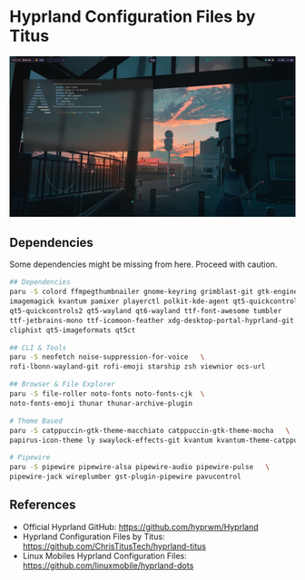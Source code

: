 # Hyprland Configuration Files by Titus

![Screenshot](./preview.png)

## Dependencies
Some dependencies might be missing from here. Proceed with caution.

```sh
## Dependencies
paru -S colord ffmpegthumbnailer gnome-keyring grimblast-git gtk-engine-murrine \
imagemagick kvantum pamixer playerctl polkit-kde-agent qt5-quickcontrols        \
qt5-quickcontrols2 qt5-wayland qt6-wayland ttf-font-awesome tumbler     \
ttf-jetbrains-mono ttf-icomoon-feather xdg-desktop-portal-hyprland-git xdotool  \
cliphist qt5-imageformats qt5ct
```

```sh
## CLI & Tools
paru -S neofetch noise-suppression-for-voice   \
rofi-lbonn-wayland-git rofi-emoji starship zsh viewnior ocs-url
```

```sh
## Browser & File Explorer
paru -S file-roller noto-fonts noto-fonts-cjk  \
noto-fonts-emoji thunar thunar-archive-plugin
```

```sh
# Theme Based
paru -S catppuccin-gtk-theme-macchiato catppuccin-gtk-theme-mocha   \
papirus-icon-theme ly swaylock-effects-git kvantum kvantum-theme-catppuccin-git
```

```sh
# Pipewire
paru -S pipewire pipewire-alsa pipewire-audio pipewire-pulse   \
pipewire-jack wireplumber gst-plugin-pipewire pavucontrol
```

## References

- Official Hyprland GitHub: <https://github.com/hyprwm/Hyprland>
- Hyprland Configuration Files by Titus: <https://github.com/ChrisTitusTech/hyprland-titus>
- Linux Mobiles Hyprland Configuration Files: <https://github.com/linuxmobile/hyprland-dots>